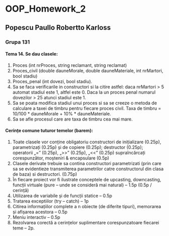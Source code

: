 # OOP_Homework_2
## Popescu Paullo Robertto Karloss
### Grupa 131
#### Tema 14. Se dau clasele:
  1. Proces (int nrProces, string reclamant, string reclamat)
  2. Proces_civil (double dauneMorale, double dauneMateriale, int nrMartori, bool stadiu)
  3. Proces_penal (int dovezi, bool stadiu). 
  4. Sa se faca verificarile in constructori si la citire astfel: daca nrMartori > 5 automat stadiul este 1, altfel este 0. Daca la un proces penal numarul dovezilor > 25 atunci stadiul este 1.
  5. Sa se poata modifica stadiul unui proces si sa se creeze o metoda de calculare a taxei de timbru pentru fiecare proces civil. Taxa de timbru = 10/100 * dauneMorale + 10% * dauneMateriale.
  6. Sa se afle procesul care are taxa de timbru cea mai mare. 


#### Cerințe comune tuturor temelor (barem):
  1.	Toate clasele vor conține obligatoriu constructori de inițializare (0.25p), parametrizați (0.25p) și de copiere (0.25p); destructor (0.25p); operatorii „=” (0.25p), „>>” (0.25p), „<<” (0.25p) supraîncărcați corespunzător, moșteniri & encapsulare (0.5p) 
  2.	Clasele derivate trebuie sa contina constructori parametrizati (prin care sa se evidentieze transmiterea parametrilor catre constructorul din clasa de baza) si destructori.  (0.75p)
  3.	În fiecare proiect vor fi ilustrate conceptele de upcasting, downcasting, funcții virtuale (pure – unde se consideră mai natural) – 1.5p (0.5p / cerință)
  4.	Utilizarea de variabile și de funcții statice – 0.5p
  5.	Tratarea exceptiilor (try – catch) – 1p
  6.	Citirea informațiilor complete a n obiecte (de diferite tipuri), memorarea și afișarea acestora – 0.5p
  7.	Meniu interactiv – 0.5p
  8.	Rezolvarea corectă a cerințelor suplimentare corespunzatoare fiecarei teme – 2p.
